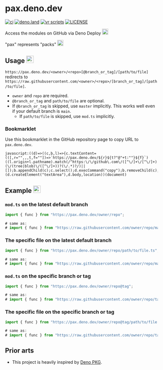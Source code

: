 # pax.deno.dev

[![ci](https://github.com/kawarimidoll/deno-dev-template/workflows/ci/badge.svg)](.github/workflows/ci.yml)
[![deno.land](https://img.shields.io/badge/deno-%5E1.0.0-green?logo=deno)](https://deno.land)
[![vr scripts](https://badges.velociraptor.run/flat.svg)](https://velociraptor.run)
[![LICENSE](https://img.shields.io/badge/license-MIT-brightgreen)](LICENSE)

Access the modules on GitHub via Deno Deploy
<img src="https://twemoji.maxcdn.com/v/13.1.0/72x72/1f995.png" alt="sauropods" width="20">

"pax" represents "packs"
<img src="https://twemoji.maxcdn.com/v/13.1.0/72x72/1f4e6.png" alt="packs" width="20">

## Usage <img src="https://twemoji.maxcdn.com/v/13.1.0/72x72/2699.png" alt="gear" width="24">

`https://pax.deno.dev/<owner>/<repo>[@branch_or_tag]/[path/to/file]` redirects
to
`https://raw.githubusercontent.com/<owner>/<repo>/[branch_or_tag]/[path/to/file]`.

- `owner` and `repo` are required.
- `@branch_or_tag` and `path/to/file` are optional.
- If `@branch_or_tag` is skipped, use `master` implicitly. This works well even
  if your default branch is `main`.
  - If `path/to/file` is skipped, use `mod.ts` implicitly.

### Bookmarklet

Use this bookmarklet in the GitHub repository page to copy URL to
`pax.deno.dev`.

```
javascript:((d)=>((c,b,l)=>{c.textContent=(([,r="",,,t,f=""])=>`https://pax.deno.dev/${r}${t?"@"+t:""}${f}`)((l.origin+l.pathname).match(/^https:\/\/github\.com\/([^\/]+\/[^\/]+)(\/(tree|blob)\/([^\/]+))?(\/.*)?/)||[]);b.appendChild(c);c.select();d.execCommand("copy");b.removeChild(c);})(d.createElement("textArea"),d.body,location))(document)
```

## Example <img src="https://twemoji.maxcdn.com/v/13.1.0/72x72/1f680.png" alt="rocket" width="24">

### `mod.ts` on the latest default branch

```ts
import { func } from "https://pax.deno.dev/owner/repo";

# same as:
# import { func } from "https://raw.githubusercontent.com/owner/repo/master/mod.ts";
```

### The specific file on the latest default branch

```ts
import { func } from "https://pax.deno.dev/owner/repo/path/to/file.ts";

# same as:
# import { func } from "https://raw.githubusercontent.com/owner/repo/master/path/to/file.ts";
```

### `mod.ts` on the specific branch or tag

```ts
import { func } from "https://pax.deno.dev/owner/repo@tag";

# same as:
# import { func } from "https://raw.githubusercontent.com/owner/repo/tag/mod.ts";
```

### The specific file on the specific branch or tag

```ts
import { func } from "https://pax.deno.dev/owner/repo@tag/path/to/file.ts";

# same as:
# import { func } from "https://raw.githubusercontent.com/owner/repo/tag/path/to/file.ts";
```

## Prior arts

- This project is heavily inspired by [Deno PKG](https://denopkg.com/).
